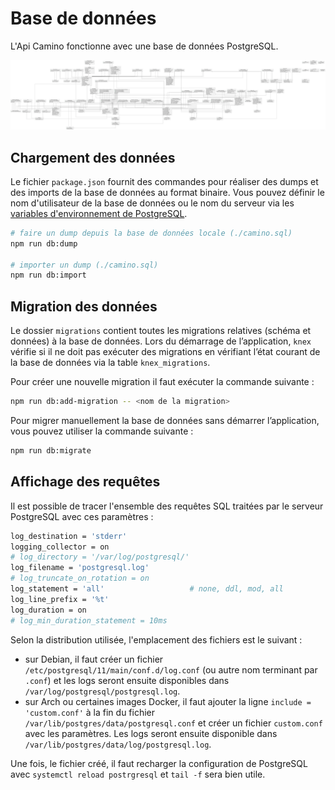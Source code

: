 # Base de données

L'Api Camino fonctionne avec une base de données PostgreSQL.

![camino database schema](../assets/database/camino-db.svg)

## Chargement des données

Le fichier `package.json` fournit des commandes pour réaliser des dumps et des
imports de la base de données au format binaire. Vous pouvez définir le nom
d'utilisateur de la base de données ou le nom du serveur via les [variables
d'environnement de PostgreSQL](https://docs.postgresql.fr/12/libpq-envars.html).

```sh
# faire un dump depuis la base de données locale (./camino.sql)
npm run db:dump

# importer un dump (./camino.sql)
npm run db:import
```

## Migration des données

Le dossier `migrations` contient toutes les migrations relatives (schéma et données) à la base de données.
Lors du démarrage de l’application, `knex` vérifie si il ne doit pas exécuter des migrations en vérifiant
l’état courant de la base de données via la table `knex_migrations`.

Pour créer une nouvelle migration il faut exécuter la commande suivante :

```bash
npm run db:add-migration -- <nom de la migration>
```

Pour migrer manuellement la base de données sans démarrer l’application, vous pouvez utiliser la commande suivante :

```bash
npm run db:migrate
```

## Affichage des requêtes

Il est possible de tracer l'ensemble des requêtes SQL traitées par le serveur
PostgreSQL avec ces paramètres :

```bash
log_destination = 'stderr'
logging_collector = on
# log_directory = '/var/log/postgresql/'
log_filename = 'postgresql.log'
# log_truncate_on_rotation = on
log_statement = 'all'                   # none, ddl, mod, all
log_line_prefix = '%t'
log_duration = on
# log_min_duration_statement = 10ms
```

Selon la distribution utilisée, l'emplacement des fichiers est le suivant :

- sur Debian, il faut créer un fichier `/etc/postgresql/11/main/conf.d/log.conf`
  (ou autre nom terminant par `.conf`) et les logs seront ensuite disponibles
  dans `/var/log/postgresql/postgresql.log`.
- sur Arch ou certaines images Docker, il faut ajouter la ligne `include = 'custom.conf'` à la fin du fichier `/var/lib/postgres/data/postgresql.conf` et
  créer un fichier `custom.conf` avec les paramètres. Les logs seront ensuite
  disponible dans `/var/lib/postgres/data/log/postgresql.log`.

Une fois, le fichier créé, il faut recharger la configuration de PostgreSQL avec `systemctl reload postrgresql` et `tail -f` sera bien utile.
